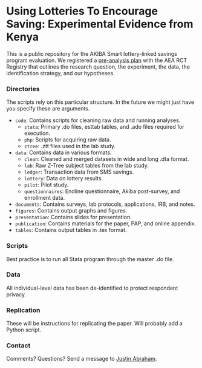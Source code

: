 # Using Lotteries To Encourage Saving: Experimental Evidence from Kenya

This is a public repository for the AKIBA Smart lottery-linked savings program evaluation. We registered a [pre-analysis plan](https://www.socialscienceregistry.org/trials/893) with the AEA RCT Registry that outlines the research question, the experiment, the data, the identification strategy, and our hypotheses.

### Directories

The scripts rely on this particular structure. In the future we might just have you specify these are arguments.

+ `code`: Contains scripts for cleaning raw data and running analyses.
	- `stata`: Primary .do files, esttab tables, and .ado files required for execution.
	- `php`: Scripts for acquiring raw data.
	- `ztree`: .ztt files used in the lab study.
+ `data`: Contains data in various formats.
	- `clean`: Cleaned and merged datasets in wide and long .dta format.
	- `lab`: Raw Z-Tree subject tables from the lab study.
	- `ledger`: Transaction data from SMS savings.
	- `lottery`: Data on lottery results.
	- `pilot`: Pilot study.
	- `questionnaires`: Endline questionnaire, Akiba post-survey, and enrollment data.
+ `documents`: Contains surveys, lab protocols, applications, IRB, and notes.
+ `figures`: Contains output graphs and figures.
+ `presentation`: Contains slides for presentation.
+ `publication`: Contains materials for the paper, PAP, and online appendix.
+ `tables`: Contains output tables in .tex format.

### Scripts

Best practice is to run all Stata program through the master .do file.

### Data

All individual-level data has been de-identified to protect respondent privacy.

### Replication

These will be instructions for replicating the paper. Will probably add a Python script.

### Contact

Comments? Questions? Send a message to [Justin Abraham](justin.abraham@busaracenter.com "justin.abraham@busaracenter.com").